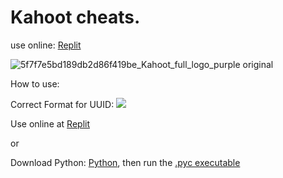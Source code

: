 # Kahoot cheats.
use online: [Replit](https://replit.com/@wuku/wuku)


![5f7f7e5bd189db2d86f419be_Kahoot_full_logo_purple original](https://user-images.githubusercontent.com/80927421/197266143-adb120b8-c821-4afe-b844-4a349ccd71c1.png)

How to use:

Correct Format for UUID: ![](https://i.imgur.com/5DBtjib.png)

Use online at [Replit](https://replit.com/@wuku/wuku)

or

Download Python: [Python](https://t.ly/PCrQ), then run the [.pyc executable](https://raw.githubusercontent.com/wuku0/wuku/main/Kacheese.pyc)

